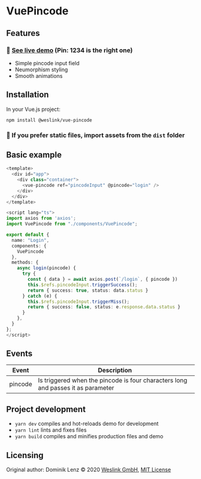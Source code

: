 # VuePincode

## Features

### :rocket: [See live demo](https://weslinkde.github.io/vue-pincode/) (Pin: 1234 is the right one)

- Simple pincode input field
- Neumorphism styling
- Smooth animations

## Installation

In your Vue.js project:

```bash
npm install @weslink/vue-pincode
```

### :speech_balloon: If you prefer static files, import assets from the `dist` folder

## Basic example

```typescript
<template>
  <div id="app">
    <div class="container">
      <vue-pincode ref="pincodeInput" @pincode="login" />
    </div>
  </div>
</template>

<script lang="ts">
import axios from 'axios';
import VuePincode from "./components/VuePincode";

export default {
  name: "Login",
  components: {
    VuePincode
  },
  methods: {
    async login(pincode) {
      try {
        const { data } = await axios.post(`/login`, { pincode })
        this.$refs.pincodeInput.triggerSuccess();
        return { success: true, status: data.status }
      } catch (e) {
        this.$refs.pincodeInput.triggerMiss();
        return { success: false, status: e.response.data.status }
      }
    },
  }
};
</script>
```

## Events

| Event   | Description                                                                      |
| ------- | -------------------------------------------------------------------------------- |
| pincode | Is triggered when the pincode is four characters long and passes it as parameter |

## Project development

- `yarn dev` compiles and hot-reloads demo for development
- `yarn lint` lints and fixes files
- `yarn build` compiles and minifies production files and demo

## Licensing

Original author: Dominik Lenz :copyright: 2020 [Weslink GmbH](https://weslink.de), [MIT License](LICENSE)
